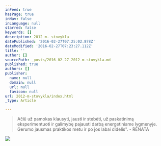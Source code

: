 ```yaml
---
inFeed: true
hasPage: true
inNav: false
inLanguage: null
starred: false
keywords: []
description: 2012 m. stovykla
datePublished: '2016-02-27T07:25:02.878Z'
dateModified: '2016-02-27T07:23:27.112Z'
title: ''
author: []
sourcePath: _posts/2016-02-27-2012-m-stovykla.md
published: true
authors: []
publisher:
  name: null
  domain: null
  url: null
  favicon: null
url: 2012-m-stovykla/index.html
_type: Article

---
```

> Ačiū už pamokas klausyti, jausti ir stebėti, už paskatinimą eksperimentuoti ir galimybę pajausti darbą energetiniame lygmenyje. Gerumo jausmas praktikos metu ir po jos labai didelis". - RENATA

![](https://the-grid-user-content.s3-us-west-2.amazonaws.com/a5be794d-2579-4e01-8f1d-7465e8e2bf26.jpg)